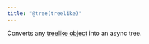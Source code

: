 ```yaml
---
title: "@tree(treelike)"
---
```


Converts any [treelike object](/async-tree/treelike.html) into an async tree.
